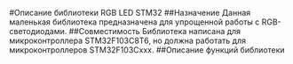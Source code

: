 #Описание библиотеки RGB LED STM32
##Назначение
Данная маленькая библиотека предназначена для упрощенной работы с RGB-светодиодами.
##Совместимость
Библиотека написана для микроконтроллера STM32F103C8T6, но должна работать для
микроконтроллеров STM32F103Cxxx.
##Описание функций библиотеки

